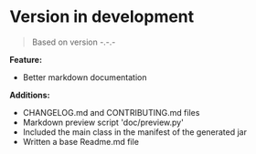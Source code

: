 # Version in development
> Based on version -.-.-

__Feature:__

* Better markdown documentation

__Additions:__

* CHANGELOG.md and CONTRIBUTING.md files
* Markdown preview script 'doc/preview.py'
* Included the main class in the manifest of the generated jar
* Written a base Readme.md file
